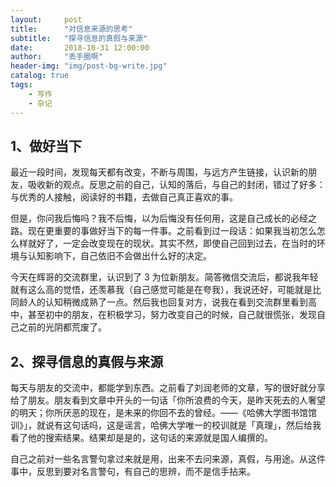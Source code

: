 ```yaml
---
layout:     post
title:      "对信息来源的思考"
subtitle:   "探寻信息的真假与来源"
date:       2018-10-31 12:00:00
author:     "丢手圈啊"
header-img: "img/post-bg-write.jpg"
catalog: true
tags:
    - 写作
    - 杂记
---
```



## 1、做好当下

最近一段时间，发现每天都有改变，不断与周围，与远方产生链接，认识新的朋友，吸收新的观点。反思之前的自己，认知的落后，与自己的封闭，错过了好多：与优秀的人接触，阅读好的书籍，去做自己真正喜欢的事。



但是，你问我后悔吗？我不后悔，以为后悔没有任何用，这是自己成长的必经之路。现在更重要的事做好当下的每一件事。之前看到过一段话：如果我当初怎么怎么样就好了，一定会改变现在的现状。其实不然，即使自己回到过去，在当时的环境与认知影响下，自己依旧不会做出什么好的决定。



今天在辉哥的交流群里，认识到了 3 为位新朋友。简答微信交流后，都说我年轻就有这么高的觉悟，还羡慕我（自己感觉可能是在夸我），我说还好，可能就是比同龄人的认知稍微成熟了一点。然后我也回复对方，说我在看到交流群里看到高中，甚至初中的朋友，在积极学习，努力改变自己的时候，自己就很慌张，发现自己之前的光阴都荒废了。



## 2、探寻信息的真假与来源

每天与朋友的交流中，都能学到东西。之前看了刘润老师的文章，写的很好就分享给了朋友。朋友看到文章中开头的一句话「你所浪费的今天，是昨天死去的人奢望的明天；你所厌恶的现在，是未来的你回不去的曾经。——《哈佛大学图书馆馆训》」，就说有这句话吗，这是谣言，哈佛大学唯一的校训就是「真理」，然后给我看了他的搜索结果。结果却是是的，这句话的来源就是国人编撰的。



自己之前对一些名言警句拿过来就是用，出来不去问来源，真假，与用途。从这件事中，反思到要对名言警句，有自己的思辨，而不是信手拈来。